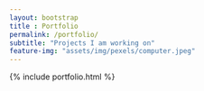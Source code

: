 ```yaml
--- 
layout: bootstrap 
title : Portfolio 
permalink: /portfolio/
subtitle: "Projects I am working on" 
feature-img: "assets/img/pexels/computer.jpeg"
---
```


{% include portfolio.html %}
